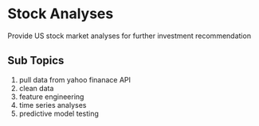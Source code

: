# Stock Analyses
Provide US stock market analyses for further investment recommendation

## Sub Topics
1. pull data from yahoo finanace API
2. clean data 
3. feature engineering
4. time series analyses
5. predictive model testing
